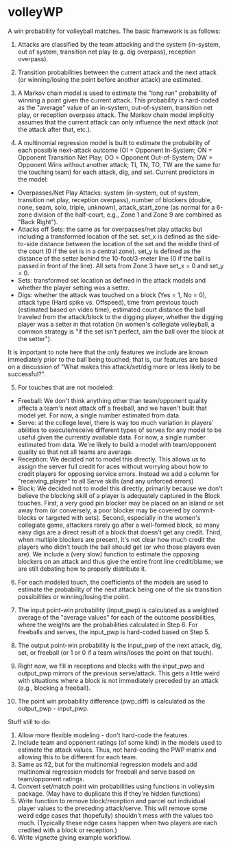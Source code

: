 # volleyWP

A win probability for volleyball matches. The basic framework is as follows:

1. Attacks are classified by the team attacking and the system (in-system, out of system, transition net play (e.g. dig overpass), reception overpass).

2. Transition probabilities between the current attack and the next attack (or winning/losing the point before another attack) are estimated.

3. A Markov chain model is used to estimate the "long run" probability of winning a point given the current attack. This probability is hard-coded as the "average" value of an in-system, out-of-system, transition net play, or reception overpass attack. The Markov chain model implicitly assumes that the current attack can only influence the next attack (not the attack after that, etc.).

4. A multinomial regression model is built to estimate the probability of each possible next-attack outcome (OI = Opponent In-System; ON = Opponent Transition Net Play; OO = Opponent Out-of-System; OW = Opponent Wins without another attack; TI, TN, TO, TW are the same for the touching team) for each attack, dig, and set. Current predictors in the model:

- Overpasses/Net Play Attacks: system (in-system, out of system, transition net play, reception overpass), number of blockers (double, none, seam, solo, triple, unknown), attack_start_zone (as normal for a 6-zone division of the half-court, e.g., Zone 1 and Zone 9 are combined as "Back Right").
- Attacks off Sets: the same as for overpasses/net play attacks but including a transformed location of the set. set_x is defined as the side-to-side distance between the location of the set and the middle third of the court (0 if the set is in a central zone). set_y is defined as the distance of the setter behind the 10-foot/3-meter line (0 if the ball is passed in front of the line). All sets from Zone 3 have set_x = 0 and set_y = 0.
- Sets: transformed set location as defined in the attack models and whether the player setting was a setter.
- Digs: whether the attack was touched on a block (Yes = 1, No = 0), attack type (Hard spike vs. Offspeed), time from previous touch (estimated based on video time), estimated court distance the ball traveled from the attack/block to the digging player, whether the digging player was a setter in that rotation (in women's collegiate volleyball, a common strategy is "if the set isn't perfect, aim the ball over the block at the setter").

It is important to note here that the only features we include are known immediately prior to the ball being touched; that is, our features are based on a discussion of "What makes this attack/set/dig more or less likely to be successful?".

5. For touches that are not modeled:

- Freeball: We don't think anything other than team/opponent quality affects a team's next attack off a freeball, and we haven't built that model yet. For now, a single number estimated from data.
- Serve: at the college level, there is way too much variation in players' abilities to execute/receive different types of serves for any model to be useful given the currently available data. For now, a single number estimated from data. We're likely to build a model with team/opponent quality so that not all teams are average.
- Reception: We decided not to model this directly. This allows us to assign the server full credit for aces without worrying about how to credit players for opposing service errors. Instead we add a column for "receiving_player" to all Serve skills (and any unforced errors) 
- Block: We decided not to model this directly, primarily because we don't believe the blocking skill of a player is adequately captured in the Block touches. First, a very good pin blocker may be placed on an island or set away from (or conversely, a poor blocker may be covered by commit-blocks or targeted with sets). Second, especially in the women's collegiate game, attackers rarely go after a well-formed block, so many easy digs are a direct result of a block that doesn't get any credit. Third, when multiple blockers are present, it's not clear how much credit the players who didn't touch the ball should get (or who those players even are).  We include a (very slow) function to estimate the opposing blockers on an attack and thus give the entire front line credit/blame; we are still debating how to properly distribute it.

6. For each modeled touch, the coefficients of the models are used to estimate the probability of the next attack being one of the six transition possibilities or winning/losing the point.

7. The input point-win probability (input_pwp) is calculated as a weighted average of the "average values" for each of the outcome possibilities, where the weights are the probabilities calculated in Step 6. For freeballs and serves, the input_pwp is hard-coded based on Step 5.

8. The output point-win probability is the input_pwp of the next attack, dig, set, or freeball (or 1 or 0 if a team wins/loses the point on that touch).

9. Right now, we fill in receptions and blocks with the input_pwp and output_pwp mirrors of the previous serve/attack. This gets a little weird with situations where a block is not immediately preceded by an attack (e.g., blocking a freeball).

10. The point win probability difference (pwp_diff) is calculated as the output_pwp - input_pwp.

Stuff still to do:

1. Allow more flexible modeling - don't hard-code the features.
2. Include team and opponent ratings (of some kind) in the models used to estimate the attack values. Thus, not hard-coding the PWP matrix and allowing this to be different for each team.
3. Same as #2, but for the multinomial regression models and add multinomial regression models for freeball and serve based on team/opponent ratings.
4. Convert set/match point win probabilities using functions in volleysim package. (May have to duplicate this if they're hidden functions)
5. Write function to remove block/reception and parcel out individual player values to the preceding attack/serve. This will remove some weird edge cases that (hopefully) shouldn't mess with the values too much. (Typically these edge cases happen when two players are each credited with a block or reception.)
6. Write vignette giving example workflow.
